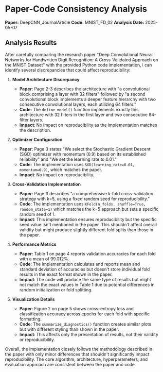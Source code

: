 # Paper-Code Consistency Analysis

**Paper:** DeepCNN_JournalArticle
**Code:** MNIST_FD_02
**Analysis Date:** 2025-05-07

## Analysis Results

After carefully comparing the research paper "Deep Convolutional Neural Networks for Handwritten Digit Recognition: A Cross-Validated Approach on the MNIST Dataset" with the provided Python code implementation, I can identify several discrepancies that could affect reproducibility:

1. **Model Architecture Discrepancy**
   - **Paper**: Page 2-3 describes the architecture with "a convolutional block comprising a layer with 32 filters" followed by "a second convolutional block implements a deeper feature hierarchy with two consecutive convolutional layers, each utilizing 64 filters."
   - **Code**: The `define_model()` function implements exactly this architecture with 32 filters in the first layer and two consecutive 64-filter layers.
   - **Impact**: No impact on reproducibility as the implementation matches the description.

2. **Optimizer Configuration**
   - **Paper**: Page 3 states "We select the Stochastic Gradient Descent (SGD) optimizer with momentum (0.9) based on its established reliability" and "We set the learning rate to 0.01."
   - **Code**: The implementation uses `SGD(learning_rate=0.01, momentum=0.9)`, which matches the paper.
   - **Impact**: No impact on reproducibility.

3. **Cross-Validation Implementation**
   - **Paper**: Page 3 describes "a comprehensive k-fold cross-validation strategy with k=5, using a fixed random seed for reproducibility."
   - **Code**: The implementation uses `KFold(n_folds, shuffle=True, random_state=1)` which matches the k=5 approach but sets a specific random seed of 1.
   - **Impact**: This implementation ensures reproducibility but the specific seed value isn't mentioned in the paper. This shouldn't affect overall validity but might produce slightly different fold splits than those in the paper.

4. **Performance Metrics**
   - **Paper**: Table 1 on page 4 reports validation accuracies for each fold with a mean of 99.012%.
   - **Code**: The implementation calculates and reports mean and standard deviation of accuracies but doesn't store individual fold results in the exact format shown in the paper.
   - **Impact**: The code will produce the same type of results but might not match the exact values in Table 1 due to potential differences in random initialization or fold splitting.

5. **Visualization Details**
   - **Paper**: Figure 2 on page 5 shows cross-entropy loss and classification accuracy across epochs for each fold with specific formatting.
   - **Code**: The `summarize_diagnostics()` function creates similar plots but with different styling than shown in the paper.
   - **Impact**: This affects only the presentation of results, not their validity or reproducibility.

Overall, the implementation closely follows the methodology described in the paper with only minor differences that shouldn't significantly impact reproducibility. The core algorithm, architecture, hyperparameters, and evaluation approach are consistent between the paper and code.